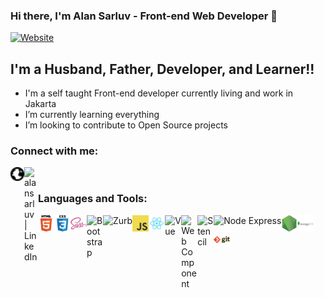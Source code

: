 ### Hi there, I'm Alan Sarluv - Front-end Web Developer  👋
[![Website](https://img.shields.io/website?label=ruslan.id&style=for-the-badge&url=https%3A%2F%2Fwww.ruslan.id)](https://www.ruslan.id)


## I'm a Husband, Father, Developer, and Learner!!

- I'm a self taught Front-end developer currently living and work in Jakarta
- I’m currently learning everything
- I’m looking to contribute to Open Source projects


### Connect with me:

[<img align="left" alt="ruslan.id" width="22px" src="https://raw.githubusercontent.com/iconic/open-iconic/master/svg/globe.svg" />][website]
[<img align="left" alt="alansarluv | LinkedIn" width="22px" src="https://cdn.jsdelivr.net/npm/simple-icons@v3/icons/linkedin.svg" />][linkedin]

<br />

### Languages and Tools:

<img align="left" alt="HTML5" width="26px" src="https://raw.githubusercontent.com/github/explore/80688e429a7d4ef2fca1e82350fe8e3517d3494d/topics/html/html.png" />
<img align="left" alt="CSS3" width="26px" src="https://raw.githubusercontent.com/github/explore/80688e429a7d4ef2fca1e82350fe8e3517d3494d/topics/css/css.png" />
<img align="left" alt="Sass" width="26px" src="https://raw.githubusercontent.com/github/explore/80688e429a7d4ef2fca1e82350fe8e3517d3494d/topics/sass/sass.png" />
<img align="left" alt="Bootstrap" width="26px" src="https://user-images.githubusercontent.com/10227159/97100731-22062e00-16c9-11eb-832f-1183dd310324.png" />
<img align="left" alt="Zurb" height="26px" src="https://user-images.githubusercontent.com/10227159/97100828-444c7b80-16ca-11eb-8c4b-f19f1d4bceb1.jpg" />

<img align="left" alt="JavaScript" width="26px" src="https://raw.githubusercontent.com/github/explore/80688e429a7d4ef2fca1e82350fe8e3517d3494d/topics/javascript/javascript.png" />
<img align="left" alt="React" width="26px" src="https://raw.githubusercontent.com/github/explore/80688e429a7d4ef2fca1e82350fe8e3517d3494d/topics/react/react.png" />
<img align="left" alt="Vue" width="26px" src="https://user-images.githubusercontent.com/10227159/97100688-b328d500-16c8-11eb-93af-a13a16a2e031.png" />
<img align="left" alt="Web Component" width="26px" src="https://user-images.githubusercontent.com/10227159/97100698-be7c0080-16c8-11eb-9447-f1ed31282d36.png" />
<img align="left" alt="Stencil" width="26px" src="https://user-images.githubusercontent.com/10227159/97100706-e703fa80-16c8-11eb-85f3-1c566d6170cf.png" />

<img align="left" alt="Node Express" height="26px" src="https://user-images.githubusercontent.com/10227159/97100703-dc496580-16c8-11eb-91c6-1cdbc897a470.png" />
<img align="left" alt="Node.js" width="26px" src="https://raw.githubusercontent.com/github/explore/80688e429a7d4ef2fca1e82350fe8e3517d3494d/topics/nodejs/nodejs.png" />
<img align="left" alt="MongoDB" width="26px" src="https://raw.githubusercontent.com/github/explore/80688e429a7d4ef2fca1e82350fe8e3517d3494d/topics/mongodb/mongodb.png" />

<img align="left" alt="Git" width="26px" src="https://raw.githubusercontent.com/github/explore/80688e429a7d4ef2fca1e82350fe8e3517d3494d/topics/git/git.png" />


[website]: https://www.ruslan.id/
[linkedin]: https://linkedin.com/in/ruslansarluf
